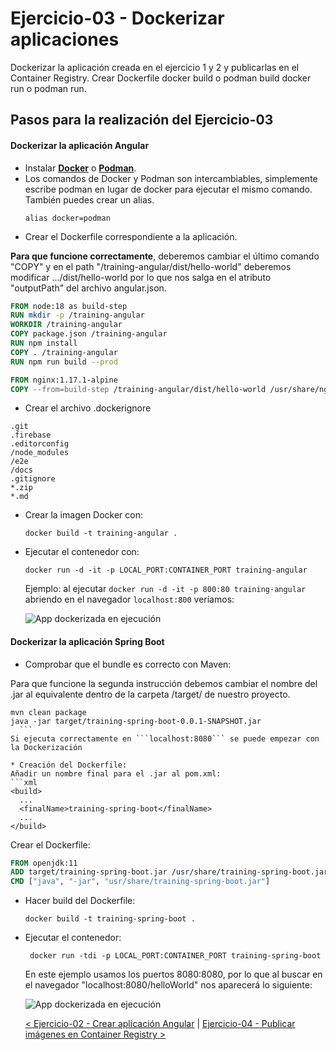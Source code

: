 # Ejercicio-03 - Dockerizar aplicaciones

Dockerizar la aplicación creada en el ejercicio 1 y 2 y publicarlas en el Container Registry. Crear Dockerfile docker build o podman build docker run o podman run.
  
## Pasos para la realización del Ejercicio-03

#### **Dockerizar la aplicación Angular**

* Instalar **[Docker](https://docs.docker.com/get-docker/)** o **[Podman](https://podman.io/getting-started/installation)**.
* Los comandos de Docker y Podman son intercambiables, simplemente escribe podman en lugar de docker para ejecutar el mismo comando. También puedes crear un alias.
  ```
  alias docker=podman
  ```
* Crear el Dockerfile correspondiente a la aplicación.

**Para que funcione correctamente**, deberemos cambiar el último comando "COPY" y en el path "/training-angular/dist/hello-world" deberemos modificar .../dist/hello-world por lo que nos salga en el atributo "outputPath" del archivo angular.json.
  ```dockerfile
  FROM node:18 as build-step 
  RUN mkdir -p /training-angular
  WORKDIR /training-angular
  COPY package.json /training-angular
  RUN npm install
  COPY . /training-angular
  RUN npm run build --prod

  FROM nginx:1.17.1-alpine
  COPY --from=build-step /training-angular/dist/hello-world /usr/share/nginx/html
  ```
  
 * Crear el archivo .dockerignore
```.dockerignore
.git
.firebase
.editorconfig
/node_modules
/e2e
/docs
.gitignore
*.zip
*.md
```
* Crear la imagen Docker con: 
  ```properties
  docker build -t training-angular . 
  ```
* Ejecutar el contenedor con:
  ```properties
  docker run -d -it -p LOCAL_PORT:CONTAINER_PORT training-angular
  ```
  Ejemplo: al ejecutar ```docker run -d -it -p 800:80 training-angular``` abriendo en el navegador ```localhost:800``` veríamos:  
  
  ![App dockerizada en ejecución](resources/3dockerized-ag-app.PNG)
  

#### **Dockerizar la aplicación Spring Boot**

* Comprobar que el bundle es correcto con Maven:

Para que funcione la segunda instrucción debemos cambiar el nombre del .jar al equivalente dentro de la carpeta /target/ de nuestro proyecto.
  ```properties
  mvn clean package
  java -jar target/training-spring-boot-0.0.1-SNAPSHOT.jar
    ```
  Si ejecuta correctamente en ```localhost:8080``` se puede empezar con la Dockerización

* Creación del Dockerfile:  
  Añadir un nombre final para el .jar al pom.xml:
  ```xml
  <build>
    ...
    <finalName>training-spring-boot</finalName>
    ...
  </build>
  ```
  Crear el Dockerfile:
  ```dockerfile
  FROM openjdk:11
  ADD target/training-spring-boot.jar /usr/share/training-spring-boot.jar
  CMD ["java", "-jar", "usr/share/training-spring-boot.jar"]
  ```
* Hacer build del Dockerfile:
  ```properties
  docker build -t training-spring-boot .
  ```
* Ejecutar el contenedor:
  ```properties
   docker run -tdi -p LOCAL_PORT:CONTAINER_PORT training-spring-boot
  ```
  
  En este ejemplo usamos los puertos 8080:8080, por lo que al buscar en el navegador "localhost:8080/helloWorld" nos aparecerá lo siguiente:
  
  ![App dockerizada en ejecución](resources/1endpoint-no-param.PNG)
  
  [< Ejercicio-02 - Crear aplicación Angular](../Ejercicio-02/) | [ Ejercicio-04 - Publicar imágenes en Container Registry >](../Ejercicio-04)
